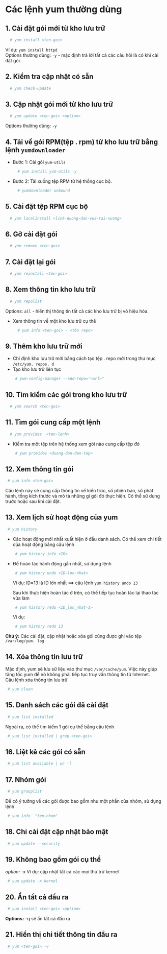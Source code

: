# Các lệnh yum thường dùng  
## 1.  Cài đặt gói mới từ kho lưu trữ  
  ```sh  
    # yum install <ten-goi>
  ```
Ví dụ: `yum install httpd`  
Options thường dùng: `-y` - mặc định trả lời tất cả các câu hỏi là có khi cài đặt gói.   

## 2.  Kiểm tra cập nhật có sẵn  
  ```sh
    # yum check-update
  ```  
## 3.  Cập nhật gói mới từ kho lưu trữ  
  ```sh
    # yum update <ten-goi> <option>
  ```
Options thường dùng: `-y`  
## 4.  Tải về gói RPM(tệp . rpm) từ kho lưu trữ bằng lệnh `yumdownloader`  
- Bước 1: Cài gói `yum-utils`
  ```sh
    # yum install yum-utils -y
  ```
- Bước 2: Tải xuống tệp RPM từ hệ thống cục bộ.   
  ```sh
    # yumdownloader unbound
  ```  
## 5.  Cài đặt tệp RPM cục bộ  
  ```sh
    # yum localinstall <link-duong-dan-vua-tai-xuong>
  ```
## 6.  Gỡ cài đặt gói  
  ```sh
    # yum remove <ten-goi>
  ```  
## 7.  Cài đặt lại gói 
  ```sh
    # yum reinstall <ten-goi>
  ```  
## 8.  Xem thông tin kho lưu trữ  
  ```sh
    # yum repolist
  ```
Options: `all` - hiển thị thông tin tất cả các kho lưu trữ bị vô hiệu hóa.   
- Xem thông tin về một kho lưu trữ cụ thể
  ```sh
    # yum info <ten-goi> - <tên repo>
  ```  
## 9.  Thêm kho lưu trữ mới  
- Chỉ định kho lưu trữ mới bằng cách tạo tệp . repo mới trong thư mục `/etc/yum. repos. d`
- Tạo kho lưu trữ liên tục  
  ```sh
   # yum-config-manager --add-repo="<url>"
  ```  

## 10.  Tìm kiếm các gói trong kho lưu trữ  
  ```sh
    # yum search <ten-goi>
  ```  
## 11.  Tìm gói cung cấp một lệnh  
  ```sh
    # yum provides  <ten-lenh>
  ```
- Kiểm tra một tệp trên hệ thống xem gói nào cung cấp tệp đó  
  ```sh
   # yum provides <duong-dan-den-tep>
  ```  
## 12. Xem thông tin gói  
  ```sh
   # yum info <ten-goi>
  ```
Câu lệnh này sẽ cung cấp thông tin về kiến trúc, số phiên bản, số phát hành, tổng kích thước và mô tả những gì gói đó thực hiện.  Có thể sử dụng trước hoặc sau khi cài đặt.  
## 13.  Xem lịch sử hoạt động của yum
  ```sh
   # yum history
  ``` 
- Các hoạt động mới nhất xuất hiện ở đầu danh sách.  Có thể xem chi tiết của hoạt động bằng câu lệnh  
  ```sh
   # yum history info <ID>
  ```
- Để hoàn tác hành động gần nhất, sử dụng lệnh
  ```sh
   # yum history undo <ID-lon-nhat>
  ```
  Ví dụ: ID=13 là ID lớn nhất ==> câu lệnh `yum history undo 13`  

  Sau khi thực hiện hoàn tác ở trên, có thể tiếp tục hoàn tác lại thao tác vừa làm
  ```sh
   # yum history redo <ID_lon_nhat-1>
  ```
  Ví dụ: 
  ```sh
   # yum history redo 13
  ```  
 **Chú ý:** Các cài đặt, cập nhật hoặc xóa gói cũng được ghi vào tệp `/var/log/yum. log`

## 14.  Xóa thông tin lưu trữ  
Mặc định, yum sẽ lưu sữ liệu vào thư mục `/var/cache/yum`.  Việc này giúp tăng tốc yum để nó không phải tiếp tục truy vấn thông tin từ Internet.   
Câu lệnh xóa thông tin lưu trữ
  ```sh
   # yum clean
  ```
## 15.  Danh sách các gói đã cài đặt  
  ```sh
   # yum list installed
  ```  
Ngoài ra, có thể tìm kiếm 1 gói cụ thể bằng câu lệnh  
  ```sh
   # yum list installed | grep <ten-goi>
  ```  
## 16. Liệt kê các gói có sẵn  
  ```sh
   # yum list available | wc -l
  ```  
## 17. Nhóm gói  
  ```sh
   # yum grouplist
  ```  
Để có ý tưởng về các gói được bao gồm như một phần của nhóm, sử dụng lệnh   
  ```sh
   # yum info  "ten-nhom"
  ```  
## 18.  Chỉ cài đặt cập nhật bảo mật  
  ```sh
   # yum update --security
  ```  
## 19. Không bao gồm gói cụ thể
 *option:* -x
Ví dụ: cập nhật tất cả các mọi thứ trừ kernel  
  ```sh
   # yum update -x kernel
  ```  
## 20. Ẩn tất cả đầu ra  
  ```sh
   # yum install <ten-goi> <option>
  ```
**Options:** -q sẽ ẩn tất cả đầu ra  

## 21.  Hiển thị chi tiết thông tin đầu ra  
  ```sh
   # yum <ten-goi> -v
  ```
 


